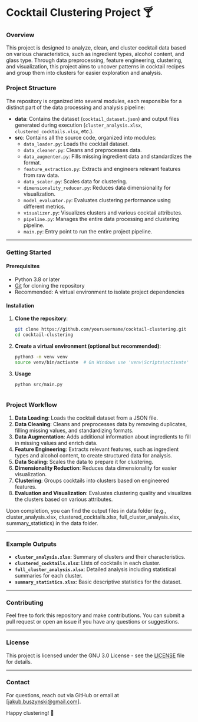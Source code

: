 # Cocktail Clustering Project 🍸

### Overview
This project is designed to analyze, clean, and cluster cocktail data based on various characteristics, such as ingredient types, alcohol content, and glass type. Through data preprocessing, feature engineering, clustering, and visualization, this project aims to uncover patterns in cocktail recipes and group them into clusters for easier exploration and analysis.

### Project Structure
The repository is organized into several modules, each responsible for a distinct part of the data processing and analysis pipeline:

- **data**: Contains the dataset (`cocktail_dataset.json`) and output files generated during execution (`cluster_analysis.xlsx`, `clustered_cocktails.xlsx`, etc.).
- **src**: Contains all the source code, organized into modules:
  - `data_loader.py`: Loads the cocktail dataset.
  - `data_cleaner.py`: Cleans and preprocesses data.
  - `data_augmenter.py`: Fills missing ingredient data and standardizes the format.
  - `feature_extraction.py`: Extracts and engineers relevant features from raw data.
  - `data_scaler.py`: Scales data for clustering.
  - `dimensionality_reducer.py`: Reduces data dimensionality for visualization.
  - `model_evaluator.py`: Evaluates clustering performance using different metrics.
  - `visualizer.py`: Visualizes clusters and various cocktail attributes.
  - `pipeline.py`: Manages the entire data processing and clustering pipeline.
  - `main.py`: Entry point to run the entire project pipeline.

---

### Getting Started

#### Prerequisites
- Python 3.8 or later
- [Git](https://git-scm.com/) for cloning the repository
- Recommended: A virtual environment to isolate project dependencies

#### Installation

1. **Clone the repository**:
   ```bash
   git clone https://github.com/yourusername/cocktail-clustering.git
   cd cocktail-clustering
2. **Create a virtual environment (optional but recommended)**:
   ```bash
   python3 -m venv venv
   source venv/bin/activate  # On Windows use 'venv\Scripts\activate'


3. **Usage**
   ```bash
   python src/main.py
  
### Project Workflow

1. **Data Loading**: Loads the cocktail dataset from a JSON file.
2. **Data Cleaning**: Cleans and preprocesses data by removing duplicates, filling missing values, and standardizing formats.
3. **Data Augmentation**: Adds additional information about ingredients to fill in missing values and enrich data.
4. **Feature Engineering**: Extracts relevant features, such as ingredient types and alcohol content, to create structured data for analysis.
5. **Data Scaling**: Scales the data to prepare it for clustering.
6. **Dimensionality Reduction**: Reduces data dimensionality for easier visualization.
7. **Clustering**: Groups cocktails into clusters based on engineered features.
8. **Evaluation and Visualization**: Evaluates clustering quality and visualizes the clusters based on various attributes.

Upon completion, you can find the output files in data folder (e.g., cluster_analysis.xlsx, clustered_cocktails.xlsx, full_cluster_analysis.xlsx, summary_statistics) in the data folder.

---

### Example Outputs

- **`cluster_analysis.xlsx`**: Summary of clusters and their characteristics.
- **`clustered_cocktails.xlsx`**: Lists of cocktails in each cluster.
- **`full_cluster_analysis.xlsx`**: Detailed analysis including statistical summaries for each cluster.
- **`summary_statistics.xlsx`**: Basic descriptive statistics for the dataset.

---

### Contributing

Feel free to fork this repository and make contributions. You can submit a pull request or open an issue if you have any questions or suggestions.

---

### License

This project is licensed under the GNU 3.0 License - see the [LICENSE](LICENSE) file for details.

---

### Contact

For questions, reach out via GitHub or email at [jakub.buszynski@gmail.com].

Happy clustering! 🎉





